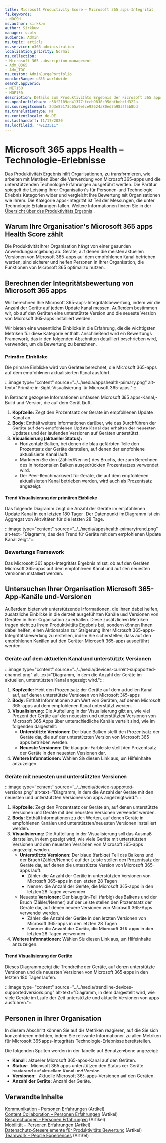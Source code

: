```yaml
---
title: Microsoft Productivity Score – Microsoft 365 apps-Integrität
f1.keywords:
- NOCSH
ms.author: sirkkuw
author: Sirkkuw
manager: scotv
audience: Admin
ms.topic: article
ms.service: o365-administration
localization_priority: Normal
ms.collection:
- Microsoft 365-subscription-management
- Adm_O365
- Adm_TOC
ms.custom: AdminSurgePortfolio
monikerRange: o365-worldwide
search.appverid:
- MET150
- MOE150
description: Details zum Produktivitäts Ergebnis der Microsoft 365 apps-Integritäts Technologie.
ms.openlocfilehash: c38f2109ed41377cfccb9838c95dbfbebbfd322a
ms.sourcegitcommit: 2d3e85173c65a9e0ce92624a80ed7a9839f5b8bd
ms.translationtype: MT
ms.contentlocale: de-DE
ms.lasthandoff: 11/17/2020
ms.locfileid: "49123511"
---
```

# <a name="microsoft-365-apps-health--technology-experiences"></a>Microsoft 365 apps Health – Technologie-Erlebnisse

Das Produktivitäts Ergebnis hilft Organisationen, zu transformieren, wie arbeiten mit Metriken über die Verwendung von Microsoft 365-apps und die unterstützenden Technologie Erfahrungen ausgeführt werden. Die Partitur spiegelt die Leistung Ihrer Organisation&#39;s für Personen-und Technologie Erlebnis Kategorien wider und vergleicht Ihre Bewertung mit Organisationen wie Ihrem. Die Kategorie apps-Integrität ist Teil der Messungen, die unter Technologie Erfahrungen fallen. Weitere Informationen finden Sie in der [Übersicht über das Produktivitäts Ergebnis](productivity-score.md) .

## <a name="why-your-organization39s-microsoft-365-apps-health-score-matters"></a>Warum Ihre Organisation&#39;s Microsoft 365 apps Health Score zählt

Die Produktivität Ihrer Organisation hängt von einer gesunden Anwendungsumgebung ab. Geräte, auf denen die meisten aktuellen Versionen von Microsoft 365-apps auf dem empfohlenen Kanal betrieben werden, sind sicherer und helfen Personen in Ihrer Organisation, die Funktionen von Microsoft 365 optimal zu nutzen.

## <a name="how-we-calculate-the-microsoft-365-apps-health-score"></a>Berechnen der Integritätsbewertung von Microsoft 365 apps

Wir berechnen Ihre Microsoft 365-apps-Integritätsbewertung, indem wir die Anzahl der Geräte auf jedem Update Kanal messen. Außerdem bestimmen wir, ob auf den Geräten eine unterstützte Version und die neueste Version von Microsoft 365-apps installiert werden.

Wir bieten eine wesentliche Einblicke in die Erfahrung, die die wichtigsten Metriken für diese Kategorie enthält. Anschließend wird ein Bewertungs Framework, das in den folgenden Abschnitten detailliert beschrieben wird, verwendet, um die Bewertung zu berechnen.

### <a name="primary-insight"></a>Primäre Einblicke

Die primäre Einblicke wird von Geräten berechnet, die Microsoft 365-apps auf dem empfohlenen aktualisierten Kanal ausführt.

:::image type="content" source="../../media/appshealth-primary.png" alt-text="Primäre in-Sight-Visualisierung für Microsoft 365-apps.":::

In Betracht gezogene Informationen umfassen Microsoft 365 apps-Kanal,-Build und-Version, die auf dem Gerät läuft.

1. **Kopfzeile:**  Zeigt den Prozentsatz der Geräte im empfohlenen Update Kanal an.
1. **Body:**  Enthält weitere Informationen darüber, wie das Durchführen der Geräte auf dem empfohlenen Update Kanal das erhalten der neuesten Updates und der laufenden Versionen auf Geräten unterstützt.
1. **Visualisierung (aktueller Status):**
    - Horizontale Balken, bei denen die blau gefärbten Teile den Prozentsatz der Geräte darstellen, auf denen der empfohlene aktualisierte Kanal läuft.
    - Markieren Sie den (Zähler/Nenner) des Bruchs, der zum Berechnen des in horizontalen Balken ausgedrückten Prozentsatzes verwendet wird.
    - Der Peer-Benchmarkwert für Geräte, die auf dem empfohlenen aktualisierten Kanal betrieben werden, wird auch als Prozentsatz angezeigt.

#### <a name="trend-visualization-of-the-primary-insight"></a>Trend Visualisierung der primären Einblicke

Das folgende Diagramm zeigt die Anzahl der Geräte im empfohlenen Update Kanal in den letzten 180 Tagen. Der Datenpunkt im Diagramm ist ein Aggregat von Aktivitäten für die letzten 28 Tage.

:::image type="content" source="../../media/appshealth-primarytrend.png" alt-text="Diagramm, das den Trend für Geräte mit dem empfohlenen Update Kanal zeigt.":::

### <a name="scoring-framework"></a>Bewertungs Framework

Das Microsoft 365 apps-Integritäts Ergebnis misst, ob auf den Geräten Microsoft 365-apps auf dem empfohlenen Kanal und auf den neuesten Versionen installiert werden.

## <a name="explore-your-organization-microsoft-365-app-channels-and-versions"></a>Untersuchen Ihrer Organisation Microsoft 365-App-Kanäle und-Versionen

Außerdem bieten wir unterstützende Informationen, die Ihnen dabei helfen, zusätzliche Einblicke in die derzeit ausgeführten Kanäle und Versionen von Geräten in Ihrer Organisation zu erhalten. Diese zusätzlichen Metriken tragen nicht zu Ihrem Produktivitäts Ergebnis bei, sondern können Ihnen dabei helfen, einen Aktionsplan zur Steigerung Ihrer Microsoft 365-apps-Integritätsbewertung zu erstellen, indem Sie sicherstellen, dass auf den empfohlenen Kanälen auf den Geräten Microsoft 365-apps ausgeführt werden.

### <a name="devices-on-current-channel-and-running-supported-versions"></a>Geräte auf dem aktuellen Kanal und unterstützte Versionen

:::image type="content" source="../../media/devices-current-suppported-channel.png" alt-text="Diagramm, in dem die Anzahl der Geräte im aktuellen, unterstützten Kanal angezeigt wird.":::

1. **Kopfzeile:**  Hebt den Prozentsatz der Geräte auf dem aktuellen Kanal auf, auf denen unterstützte Versionen von Microsoft 365-apps
1. **Body:**  Enthält Informationen zum Wert von Geräten, auf denen Microsoft 365-apps auf dem empfohlenen Kanal unterstützt werden.
1. **Visualisierung:**  Die Aufteilung in der Visualisierung gibt an, wie viel Prozent der Geräte auf den neuesten und unterstützten Versionen von Microsoft 365-Apps über unterschiedliche Kanäle verteilt sind, wie im folgenden dargestellt:
    - **Unterstützte Versionen:** Der blaue Balken stellt den Prozentsatz der Geräte dar, die auf der unterstützten Version von Microsoft 365-apps betrieben werden.
    - **Neueste Versionen:** Die blaugrün-Farbleiste stellt den Prozentsatz der Geräte in den neuesten Versionen dar.
1. **Weitere Informationen:**   Wählen Sie diesen Link aus, um Hilfeinhalte anzuzeigen.

### <a name="devices-running-latest-and-supported-versions"></a>Geräte mit neuesten und unterstützten Versionen

:::image type="content" source="../../media/device-supported-versions.png" alt-text="Diagramm, in dem die Anzahl der Geräte mit den neuesten und unterstützten Versionen von apps angezeigt wird.":::

1. **Kopfzeile:**  Zeigt den Prozentsatz der Geräte an, auf denen unterstützte Versionen und Geräte mit den neuesten Versionen verwendet werden.
1. **Body:**  Enthält Informationen zu den Werten, auf denen Geräte in empfohlenen Kanälen und unterstützten/neuesten Versionen installiert werden.
1. **Visualisierung:** Die Aufteilung in der Visualisierung soll das Ausmaß darstellen, in dem gezeigt wird, wie viele Geräte mit unterstützten Versionen und den neuesten Versionen von Microsoft 365-apps angezeigt werden.
    - **Unterstützte Versionen:** Der blaue (farbige) Teil des Balkens und der Bruch (Zähler/Nenner) auf der Leiste stellen den Prozentsatz der Geräte dar, auf denen die unterstützte Version von Microsoft 365-apps läuft.
        - Zähler: die Anzahl der Geräte in unterstützten Versionen von Microsoft 365-apps in den letzten 28 Tagen
        - Nenner: die Anzahl der Geräte, die Microsoft 365-apps in den letzten 28 Tagen verwenden
    - Neueste **Versionen:** Der blaugrün-Teil (farbig) des Balkens und der Bruch (Zähler/Nenner) auf der Leiste stellen den Prozentsatz der Geräte dar, auf denen neuere Versionen von Microsoft 365-Apps verwendet werden.
        - Zähler: die Anzahl der Geräte in den letzten Versionen von Microsoft 365-apps in den letzten 28 Tagen
        - Nenner: die Anzahl der Geräte, die Microsoft 365-apps in den letzten 28 Tagen verwenden
1. **Weitere Informationen:**   Wählen Sie diesen Link aus, um Hilfeinhalte anzuzeigen.

#### <a name="trend-visualization-of-the-devices"></a>Trend Visualisierung der Geräte

Dieses Diagramm zeigt die Trendreihe der Geräte, auf denen unterstützte Versionen und die neuesten Versionen von Microsoft 365-apps in den letzten 180 Tagen laufen.

:::image type="content" source="../../media/trendline-devices-supportedversions.png" alt-text="Diagramm, in dem dargestellt wird, wie viele Geräte im Laufe der Zeit unterstützte und aktuelle Versionen von apps ausführen.":::

## <a name="people-in-your-organization"></a>Personen in Ihrer Organisation

In diesem Abschnitt können Sie auf die Metriken reagieren, auf die Sie sich konzentrieren möchten, indem Sie relevante Informationen zu allen Metriken für Microsoft 365 apps-Integritäts Technologie-Erlebnisse bereitstellen.

Die folgenden Spalten werden in der Tabelle auf Benutzerebene angezeigt:

- **Kanal** : aktueller Microsoft 365-apps-Kanal auf den Geräten.
- **Status:**   Microsoft 365 apps unterstützen den Status der Geräte basierend auf aktuellem Kanal und Version.
- **Versionen:**   Aktuelle Microsoft 365-apps-Versionen auf den Geräten.
- **Anzahl der Geräte:**  Anzahl der Geräte.

## <a name="related-content"></a>Verwandte Inhalte

[Kommunikation – Personen Erfahrungen](communication.md) (Artikel) \
[Content Collaboration – Personen Erfahrungen](content-collaboration.md) (Artikel) \
[Besprechungen – Personen Erfahrungen](meetings.md) (Artikel) \
[Mobilität – Personen Erfahrungen](mobility.md) (Artikel) \
[Datenschutz-Steuerelemente für Produktivitäts Bewertung](privacy.md) (Artikel) \
[Teamwork – People Experiences](teamwork.md) (Artikel)
